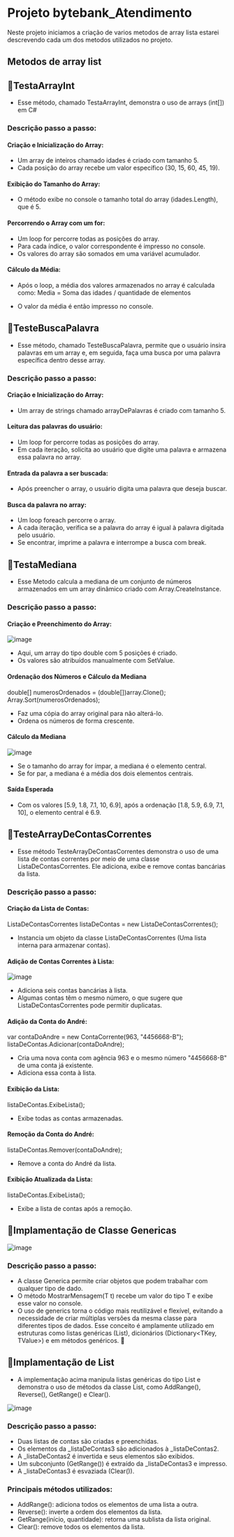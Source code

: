 
# Projeto bytebank_Atendimento

Neste projeto iniciamos a criação de varios metodos de array lista estarei descrevendo cada um dos metodos utilizados no projeto.
## Metodos de array list 

## 📘TestaArrayInt 
- Esse método, chamado TestaArrayInt, demonstra o uso de arrays (int[]) em C#

### Descrição passo a passo:

#### Criação e Inicialização do Array:
- Um array de inteiros chamado idades é criado com tamanho 5.
- Cada posição do array recebe um valor específico (30, 15, 60, 45, 19).

#### Exibição do Tamanho do Array:
- O método exibe no console o tamanho total do array (idades.Length), que é 5.

#### Percorrendo o Array com um for:
- Um loop for percorre todas as posições do array.
- Para cada índice, o valor correspondente é impresso no console.
- Os valores do array são somados em uma variável acumulador.

#### Cálculo da Média:
- Após o loop, a média dos valores armazenados no array é calculada como:
Media = Soma das idades / quantidade de elementos

- O valor da média é então impresso no console.

## 📘TesteBuscaPalavra
- Esse método, chamado TesteBuscaPalavra, permite que o usuário insira palavras em um array e, em seguida, faça uma busca por uma palavra específica dentro desse array.

### Descrição passo a passo:

#### Criação e Inicialização do Array:

- Um array de strings chamado arrayDePalavras é criado com tamanho 5.

#### Leitura das palavras do usuário:

- Um loop for percorre todas as posições do array.
- Em cada iteração, solicita ao usuário que digite uma palavra e armazena essa palavra no array.

#### Entrada da palavra a ser buscada:

- Após preencher o array, o usuário digita uma palavra que deseja buscar.

#### Busca da palavra no array:

- Um loop foreach percorre o array.
- A cada iteração, verifica se a palavra do array é igual à palavra digitada pelo usuário.
- Se encontrar, imprime a palavra e interrompe a busca com break.

## 📘TestaMediana
- Esse Metodo calcula a mediana de um conjunto de números armazenados em um array dinâmico criado com Array.CreateInstance.

### Descrição passo a passo:

#### Criação e Preenchimento do Array:
![image](https://github.com/user-attachments/assets/18c5ad22-6e44-4db1-8104-791d496fb987)

- Aqui, um array do tipo double com 5 posições é criado.
- Os valores são atribuídos manualmente com SetValue.

#### Ordenação dos Números e Cálculo da Mediana

double[] numerosOrdenados = (double[])array.Clone();
Array.Sort(numerosOrdenados);

- Faz uma cópia do array original para não alterá-lo.
- Ordena os números de forma crescente.

#### Cálculo da Mediana

![image](https://github.com/user-attachments/assets/e2bf4fb1-0dfa-4d5d-8d93-3c489e5baf05)

- Se o tamanho do array for ímpar, a mediana é o elemento central.
- Se for par, a mediana é a média dos dois elementos centrais.

#### Saída Esperada
- Com os valores [5.9, 1.8, 7.1, 10, 6.9], após a ordenação [1.8, 5.9, 6.9, 7.1, 10], o elemento central é 6.9.


## 📘TesteArrayDeContasCorrentes 
- Esse método TesteArrayDeContasCorrentes demonstra o uso de uma lista de contas correntes por meio de uma classe ListaDeContasCorrentes. Ele adiciona, exibe e remove contas bancárias da lista.

### Descrição passo a passo:

#### Criação da Lista de Contas:
ListaDeContasCorrentes listaDeContas = new ListaDeContasCorrentes();

- Instancia um objeto da classe ListaDeContasCorrentes (Uma lista interna para armazenar contas).

#### Adição de Contas Correntes à Lista:
![image](https://github.com/user-attachments/assets/d9d1d3c0-15d4-4e18-9715-319d0eab41c2)


- Adiciona seis contas bancárias à lista.
- Algumas contas têm o mesmo número, o que sugere que ListaDeContasCorrentes pode permitir duplicatas.

#### Adição da Conta do André:
var contaDoAndre = new ContaCorrente(963, "4456668-B");
listaDeContas.Adicionar(contaDoAndre);

- Cria uma nova conta com agência 963 e o mesmo número "4456668-B" de uma conta já existente.
- Adiciona essa conta à lista.

#### Exibição da Lista:
listaDeContas.ExibeLista();
- Exibe todas as contas armazenadas.

#### Remoção da Conta do André:
listaDeContas.Remover(contaDoAndre);
- Remove a conta do André da lista.

#### Exibição Atualizada da Lista:
listaDeContas.ExibeLista();
- Exibe a lista de contas após a remoção.

## 📘Implamentação de Classe Genericas
![image](https://github.com/user-attachments/assets/93921ab7-9b48-46bb-97f8-178f83359478)

### Descrição passo a passo:
- A classe Generica<T> permite criar objetos que podem trabalhar com qualquer tipo de dado.
- O método MostrarMensagem(T t) recebe um valor do tipo T e exibe esse valor no console.
- O uso de generics torna o código mais reutilizável e flexível, evitando a necessidade de criar múltiplas versões da mesma classe para diferentes tipos de dados.
Esse conceito é amplamente utilizado em estruturas como listas genéricas (List<T>), dicionários (Dictionary<TKey, TValue>) e em métodos genéricos. 🚀

## 📘Implamentação de List
- A implementação acima manipula listas genéricas do tipo List<ContaCorrente> e demonstra o uso de métodos da classe List<T>, como AddRange(), Reverse(), GetRange() e Clear().

![image](https://github.com/user-attachments/assets/c457a134-f1e0-4aab-a93d-ce84e8340087)

### Descrição passo a passo:
- Duas listas de contas são criadas e preenchidas.
- Os elementos da _listaDeContas3 são adicionados à _listaDeContas2.
- A _listaDeContas2 é invertida e seus elementos são exibidos.
- Um subconjunto (GetRange()) é extraído da _listaDeContas3 e impresso.
- A _listaDeContas3 é esvaziada (Clear()).

### Principais métodos utilizados:
- AddRange(): adiciona todos os elementos de uma lista a outra.
- Reverse(): inverte a ordem dos elementos da lista.
- GetRange(início, quantidade): retorna uma sublista da lista original.
- Clear(): remove todos os elementos da lista.


